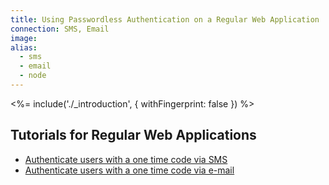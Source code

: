 ```yaml
---
title: Using Passwordless Authentication on a Regular Web Application
connection: SMS, Email
image:
alias:
  - sms
  - email
  - node
---
```


<%= include('./_introduction', { withFingerprint: false }) %>

## Tutorials for Regular Web Applications

 - [Authenticate users with a one time code via SMS](regular-web-app-sms)
 - [Authenticate users with a one time code via e-mail](regular-web-app-email)